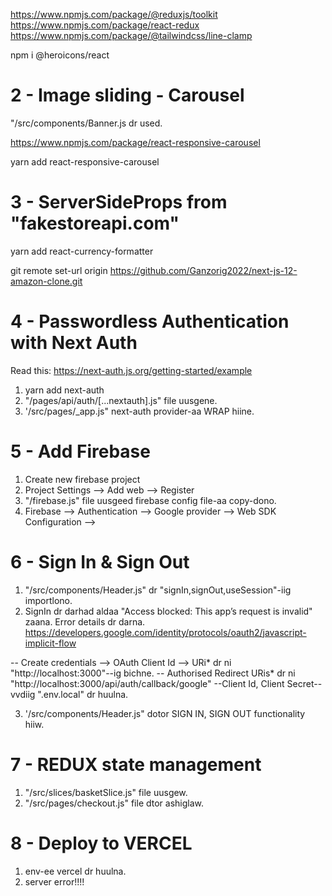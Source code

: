https://www.npmjs.com/package/@reduxjs/toolkit
https://www.npmjs.com/package/react-redux
https://www.npmjs.com/package/@tailwindcss/line-clamp

npm i @heroicons/react

# 2 - Image sliding - Carousel

"/src/components/Banner.js dr used.

https://www.npmjs.com/package/react-responsive-carousel

yarn add react-responsive-carousel

# 3 - ServerSideProps from "fakestoreapi.com"

yarn add react-currency-formatter

<!-- Set a new remote repo -->

git remote set-url origin https://github.com/Ganzorig2022/next-js-12-amazon-clone.git

# 4 - Passwordless Authentication with Next Auth

Read this: https://next-auth.js.org/getting-started/example

1. yarn add next-auth
2. "/pages/api/auth/[...nextauth].js" file uusgene.
3. '/src/pages/\_app.js" next-auth provider-aa WRAP hiine.

# 5 - Add Firebase

1. Create new firebase project
2. Project Settings --> Add web --> Register
3. "/firebase.js" file uusgeed firebase config file-aa copy-dono.
4. Firebase --> Authentication --> Google provider --> Web SDK Configuration -->

# 6 - Sign In & Sign Out

1. "/src/components/Header.js" dr "signIn,signOut,useSession"-iig importlono.
2. SignIn dr darhad aldaa "Access blocked: This app’s request is invalid" zaana. Error details dr darna.
   https://developers.google.com/identity/protocols/oauth2/javascript-implicit-flow

-- Create credentials --> OAuth Client Id --> URi\* dr ni "http://localhost:3000"--ig bichne.
-- Authorised Redirect URis\* dr ni "http://localhost:3000/api/auth/callback/google"
--Client Id, Client Secret--vvdiig ".env.local" dr huulna.

3. '/src/components/Header.js" dotor SIGN IN, SIGN OUT functionality hiiw.

# 7 - REDUX state management

1. "/src/slices/basketSlice.js" file uusgew.
2. "/src/pages/checkout.js" file dtor ashiglaw.

# 8 - Deploy to VERCEL

1. env-ee vercel dr huulna.
2. server error!!!!
